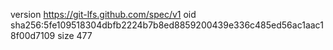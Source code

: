 version https://git-lfs.github.com/spec/v1
oid sha256:5fe109518304dbfb2224b7b8ed8859200439e336c485ed56ac1aac18f00d7109
size 477
